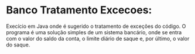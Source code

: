 # Banco Tratamento Excecoes:
Execício em Java onde é sugerido o tratamento de exceções do código.
O programa é uma solução simples de um sistema bancário, onde se entra com o valor do saldo da conta, 
o limite diário de saque e, por último, o valor do saque.
